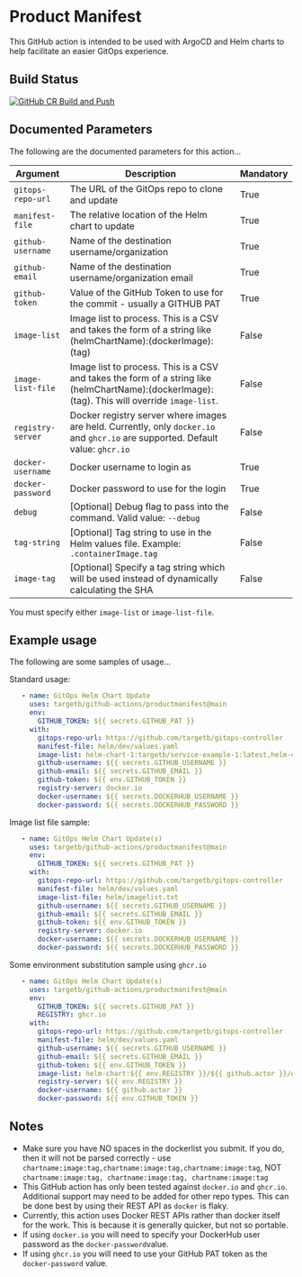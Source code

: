 # Product Manifest

This GitHub action is intended to be used with ArgoCD and Helm charts to help facilitate an easier
GitOps experience.

## Build Status

[![GitHub CR Build and Push](https://github.com/targetb/github-actions/actions/workflows/main-build.yaml/badge.svg)](https://github.com/targetb/github-actions/actions/workflows/main-build.yaml)

## Documented Parameters

The following are the documented parameters for this action...

| Argument          | Description                                                                                                                                    | Mandatory |
|-------------------|------------------------------------------------------------------------------------------------------------------------------------------------|-----------|
| `gitops-repo-url` | The URL of the GitOps repo to clone and update                                                                                                 | True      |
| `manifest-file`   | The relative location of the Helm chart to update                                                                                              | True      |
| `github-username` | Name of the destination username/organization                                                                                                  | True      |
| `github-email`    | Name of the destination username/organization email                                                                                            | True      |
| `github-token`    | Value of the GitHub Token to use for the commit - usually a GITHUB PAT                                                                         | True      |
| `image-list`      | Image list to process. This is a CSV and takes the form of a string like (helmChartName):(dockerImage):(tag)                                   | False     |
| `image-list-file` | Image list to process. This is a CSV and takes the form of a string like (helmChartName):(dockerImage):(tag). This will override `image-list`. | False     |
| `registry-server` | Docker registry server where images are held. Currently, only `docker.io` and `ghcr.io` are supported. Default value: `ghcr.io`                | False     |
| `docker-username` | Docker username to login as                                                                                                                    | True      |
| `docker-password` | Docker password to use for the login                                                                                                           | True      |
| `debug`           | [Optional] Debug flag to pass into the command. Valid value: `--debug`                                                                         | False     |
| `tag-string`      | [Optional] Tag string to use in the Helm values file. Example: `.containerImage.tag`                                                           | False     |
| `image-tag`       | [Optional] Specify a tag string which will be used instead of dynamically calculating the SHA                                                  | False     |

You must specify either `image-list` or `image-list-file`.

## Example usage

The following are some samples of usage...

Standard usage:

```yaml
   - name: GitOps Helm Chart Update
     uses: targetb/github-actions/productmanifest@main
     env:
       GITHUB_TOKEN: ${{ secrets.GITHUB_PAT }}
     with:
       gitops-repo-url: https://github.com/targetb/gitops-controller
       manifest-file: helm/dev/values.yaml
       image-list: helm-chart-1:targetb/service-example-1:latest,helm-chart-2:targetb/service-example-2:1.0
       github-username: ${{ secrets.GITHUB_USERNAME }}
       github-email: ${{ secrets.GITHUB_EMAIL }}
       github-token: ${{ env.GITHUB_TOKEN }}
       registry-server: docker.io
       docker-username: ${{ secrets.DOCKERHUB_USERNAME }}
       docker-password: ${{ secrets.DOCKERHUB_PASSWORD }}
```

Image list file sample:

```yaml
   - name: GitOps Helm Chart Update(s)
     uses: targetb/github-actions/productmanifest@main
     env:
       GITHUB_TOKEN: ${{ secrets.GITHUB_PAT }}
     with:
       gitops-repo-url: https://github.com/targetb/gitops-controller
       manifest-file: helm/dev/values.yaml
       image-list-file: helm/imagelist.txt
       github-username: ${{ secrets.GITHUB_USERNAME }}
       github-email: ${{ secrets.GITHUB_EMAIL }}
       github-token: ${{ env.GITHUB_TOKEN }}
       registry-server: docker.io
       docker-username: ${{ secrets.DOCKERHUB_USERNAME }}
       docker-password: ${{ secrets.DOCKERHUB_PASSWORD }}
```

Some environment substitution sample using `ghcr.io`

```yaml
   - name: GitOps Helm Chart Update(s)
     uses: targetb/github-actions/productmanifest@main
     env:
       GITHUB_TOKEN: ${{ secrets.GITHUB_PAT }}
       REGISTRY: ghcr.io
     with:
       gitops-repo-url: https://github.com/targetb/gitops-controller
       manifest-file: helm/dev/values.yaml
       github-username: ${{ secrets.GITHUB_USERNAME }}
       github-email: ${{ secrets.GITHUB_EMAIL }}
       github-token: ${{ env.GITHUB_TOKEN }}
       image-list: helm-chart:${{ env.REGISTRY }}/${{ github.actor }}/example-service:latest
       registry-server: ${{ env.REGISTRY }}
       docker-username: ${{ github.actor }}
       docker-password: ${{ env.GITHUB_TOKEN }}
```

## Notes

- Make sure you have NO spaces in the dockerlist you submit. If you do, then it will not be parsed
  correctly - use `chartname:image:tag,chartname:image:tag,chartname:image:tag`,
  NOT `chartname:image:tag, chartname:image:tag, chartname:image:tag`
- This GitHub action has only been tested against `docker.io` and `ghcr.io`. Additional support may
  need to be added for other repo types. This can be done best by using their REST API as `docker`
  is flaky.
- Currently, this action uses Docker REST APIs rather than docker itself for the work. This is
  because it is generally quicker, but not so portable.
- If using `docker.io` you will need to specify your DockerHub user password as
  the `docker-password`value.
- If using `ghcr.io` you will need to use your GitHub PAT token as the `docker-password` value.
